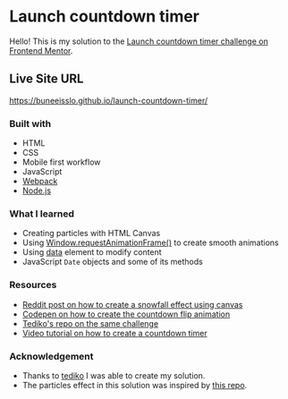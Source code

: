 # Launch countdown timer

Hello! This is my solution to the [Launch countdown timer challenge on Frontend Mentor](https://www.frontendmentor.io/challenges/launch-countdown-timer-N0XkGfyz-). 

## Live Site URL
https://buneeisslo.github.io/launch-countdown-timer/

### Built with
- HTML
- CSS
- Mobile first workflow
- JavaScript
- [Webpack](https://webpack.js.org/)
- [Node.js](https://nodejs.org/en/)

### What I learned
- Creating particles with HTML Canvas
- Using [Window.requestAnimationFrame()](https://developer.mozilla.org/en-US/docs/Web/API/window/requestAnimationFrame) to create smooth animations
- Using [data](https://developer.mozilla.org/en-US/docs/Web/HTML/Element/data) element to modify content
- JavaScript `Date` objects and some of its methods

### Resources
- [Reddit post on how to create a snowfall effect using canvas](https://www.reddit.com/r/webdev/comments/rz22pr/a_simple_snow_simulation_with_vanilla_js_and/)
- [Codepen on how to create the countdown flip animation](https://codepen.io/ademilter/pen/nazxPX)
- [Tediko's repo on the same challenge](https://github.com/tediko/launch-countdown-timer)
- [Video tutorial on how to create a countdown timer](https://www.youtube.com/watch?v=LAaf7-WuJJQ)

### Acknowledgement
- Thanks to [tediko](https://github.com/tediko) I was able to create my solution.
- The particles effect in this solution was inspired by [this repo](https://github.com/NiftyOctopus/let-it-snow).